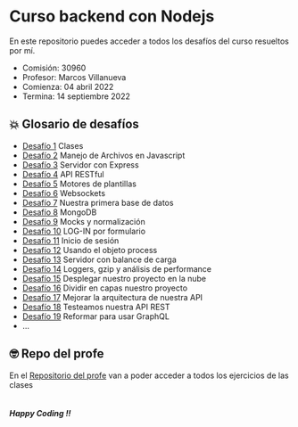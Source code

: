# Curso backend con Nodejs

En este repositorio puedes acceder a todos los desafíos del curso resueltos por mí.

- Comisión: 30960
- Profesor: Marcos Villanueva
- Comienza: 04 abril 2022
- Termina: 14 septiembre 2022

## 💥 Glosario de desafíos

- [Desafío 1](./challenge1) Clases
- [Desafío 2](./challenge2) Manejo de Archivos en Javascript
- [Desafío 3](./challenge3) Servidor con Express
- [Desafío 4](./challenge4) API RESTful
- [Desafío 5](./challenge5) Motores de plantillas
- [Desafío 6](./challenge6) Websockets
- [Desafío 7](./challenge7) Nuestra primera base de datos
- [Desafío 8](./challenge8) MongoDB
- [Desafío 9](./challenge9) Mocks y normalización
- [Desafío 10](./challenge10/) LOG-IN por formulario
- [Desafío 11](./challenge11/) Inicio de sesión
- [Desafío 12](./challenge12/) Usando el objeto process
- [Desafío 13](./challenge13/) Servidor con balance de carga
- [Desafío 14](./challenge14/) Loggers, gzip y análisis de performance
- [Desafío 15](./challenge15/) Desplegar nuestro proyecto en la nube
- [Desafío 16](./challenge16/) Dividir en capas nuestro proyecto
- [Desafío 17](./challenge17/) Mejorar la arquitectura de nuestra API
- [Desafío 18](./challenge18/) Testeamos nuestra API REST
- [Desafío 19](./challenge19/) Reformar para usar GraphQL
- ...

## 🤓 Repo del profe

En el [Repositorio del profe](https://github.com/marcosvillanueva9/backend-30960) van a poder acceder a todos los ejercicios de las clases
<br>
<br>
<br>
**_Happy Coding !!_**
